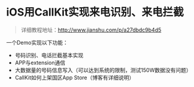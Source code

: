 # iOS用CallKit实现来电识别、来电拦截


> 详细教程地址：http://www.jianshu.com/p/a27dbdc9b4d5

一个Demo实现以下功能：
* 号码识别、电话拦截基本实现
* APP与extension通信
* 大数据量的号码信息写入（可以达到系统的限制，测试150W数据没有问题）
* CallKit如何上架国区App Store（博客有详细说明）


